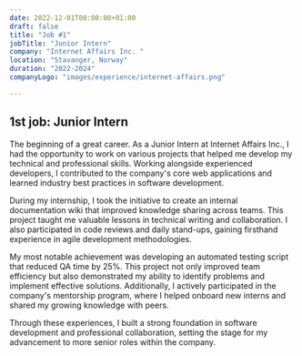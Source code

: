 ```yaml
---
date: 2022-12-01T00:00:00+01:00
draft: false
title: "Job #1"
jobTitle: "Junior Intern"
company: "Internet Affairs Inc. "
location: "Stavanger, Norway"
duration: "2022-2024"
companyLogo: "images/experience/internet-affairs.png"

---
```

## 1st job: Junior Intern

The beginning of a great career. As a Junior Intern at Internet Affairs Inc., I had the opportunity to work on various projects that helped me develop my technical and professional skills. Working alongside experienced developers, I contributed to the company's core web applications and learned industry best practices in software development.

During my internship, I took the initiative to create an internal documentation wiki that improved knowledge sharing across teams. This project taught me valuable lessons in technical writing and collaboration. I also participated in code reviews and daily stand-ups, gaining firsthand experience in agile development methodologies.

My most notable achievement was developing an automated testing script that reduced QA time by 25%. This project not only improved team efficiency but also demonstrated my ability to identify problems and implement effective solutions. Additionally, I actively participated in the company's mentorship program, where I helped onboard new interns and shared my growing knowledge with peers.

Through these experiences, I built a strong foundation in software development and professional collaboration, setting the stage for my advancement to more senior roles within the company.